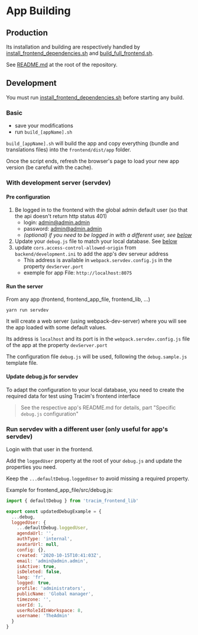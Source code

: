 App Building
============

## Production

Its installation and building are respectively handled by [install_frontend_dependencies.sh](../../install_frontend_dependencies.sh) and [build_full_frontend.sh](../../build_full_frontend.sh).

See [README.md](../../README.md) at the root of the repository.

## Development

You must run [install_frontend_dependencies.sh](../../install_frontend_dependencies.sh) before starting any build.

### Basic
- save your modifications
- run `build_[appName].sh`

`build_[appName].sh` will build the app and copy everything (bundle and translations files) into the `frontend/dist/app` folder.

Once the script ends, refresh the browser's page to load your new app version (be careful with the cache).

### With development server (servdev)

#### Pre configuration

1. Be logged in to the frontend with the global admin default user (so that the api doesn't return http status 401)
    - login: admin@admin.admin
    - password: admin@admin.admin
    - _(optional) if you need to be logged in with a different user, see [below](#run-servdev-with-a-different-user)_
2. Update your `debug.js` file to match your local database. See [below](#update-debugjs-for-servdev)
3. update `cors.access-control-allowed-origin` from `backend/development.ini` to add the app's dev serveur address
   - This address is available in `webpack.servdev.config.js` in the property `devServer.port`
   - exemple for app File: `http://localhost:8075`

#### Run the server
From any app (frontend, frontend_app_file, frontend_lib, ...)

    yarn run servdev

It will create a web server (using webpack-dev-server) where you will see the app loaded with some default values.

Its address is `localhost` and its port is in the `webpack.servdev.config.js` file of the app at the property `devServer.port`

The configuration file `debug.js` will be used, following the `debug.sample.js` template file.

#### Update debug.js for servdev

To adapt the configuration to your local database, you need to create the required data for test using Tracim's frontend interface
> See the respective app's README.md for details, part "Specific `debug.js` configuration"

### Run servdev with a different user (only useful for app's servdev)

Login with that user in the frontend.

Add the `loggedUser` property at the root of your `debug.js` and update the properties you need.

Keep the `...defaultDebug.loggedUser` to avoid missing a required property.

Example for frontend_app_file/src/debug.js:
```js
import { defaultDebug } from 'tracim_frontend_lib'

export const updatedDebugExample = {
  ...debug,
  loggedUser: {
    ...defaultDebug.loggedUser,
    agendaUrl: '',
    authType: 'internal',
    avatarUrl: null,
    config: {},
    created: '2020-10-15T10:41:03Z',
    email: 'admin@admin.admin',
    isActive: true,
    isDeleted: false,
    lang: 'fr',
    logged: true,
    profile: 'administrators',
    publicName: 'Global manager',
    timezone: '',
    userId: 1,
    userRoleIdInWorkspace: 8,
    username: 'TheAdmin'
  }
}
```

